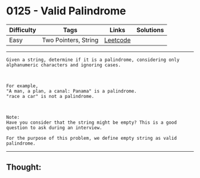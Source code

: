 # 0125 - Valid Palindrome

Difficulty  | Tags | Links | Solutions
----------- | ---- | ----- | -----
Easy | Two Pointers, String | [Leetcode](https://leetcode.com/problems/valid-palindrome/description/) |


-----------

```
Given a string, determine if it is a palindrome, considering only alphanumeric characters and ignoring cases.



For example,
"A man, a plan, a canal: Panama" is a palindrome.
"race a car" is not a palindrome.



Note:
Have you consider that the string might be empty? This is a good question to ask during an interview.

For the purpose of this problem, we define empty string as valid palindrome.
```

-----------

## Thought:
